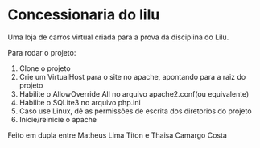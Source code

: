# Concessionaria do lilu

Uma loja de carros virtual criada para a prova da disciplina do Lilu.

Para rodar o projeto:

1. Clone o projeto
2. Crie um VirtualHost para o site no apache, apontando para a raiz do projeto
3. Habilite o AllowOverride All no arquivo apache2.conf(ou equivalente)
4. Habilite o SQLite3 no arquivo php.ini
5. Caso use Linux, dê as permissões de escrita dos diretorios do projeto
6. Inicie/reinicie o apache

Feito em dupla entre Matheus Lima Titon e Thaisa Camargo Costa
